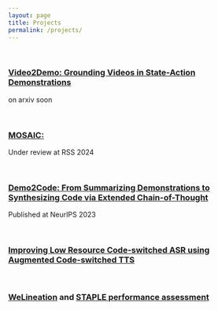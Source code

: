 ```yaml
---
layout: page
title: Projects
permalink: /projects/
---
```


<div class="container bg-1 text-center">
  <br>
  <div>
      <h3><a href="https://openreview.net/pdf?id=ayLov67GxD">Video2Demo: Grounding Videos in State-Action Demonstrations</a> </h3> 
      <p>on arxiv soon</p>
  </div>
</div>

<div class="container bg-1 text-center">
  <br>
  <div>
      <h3><a href="https://portal.cs.cornell.edu/MOSAIC/">MOSAIC: </a></h3>
      <p>Under review at RSS 2024</p> 
  </div>
</div>



<div class="container bg-1 text-center">
  <br>
  <div>
      <h3><a href="https://portal.cs.cornell.edu/demo2code/">Demo2Code: From Summarizing Demonstrations to Synthesizing Code via Extended Chain-of-Thought</a></h3> 
      <p>Published at NeurIPS 2023</p>
  </div>
</div>

<div class="container bg-1 text-center">
  <br>
  <div>
      <h3><a href="https://arxiv.org/abs/2010.05549">Improving Low Resource Code-switched ASR using Augmented Code-switched TTS</a></h3> 
  </div>
</div>

<div class="container bg-2 text-center">
  <br>
  <div>
      <h3><a href="https://www.spiedigitallibrary.org/conference-proceedings-of-spie/11318/113180C/WeLineation-crowdsourcing-delineations-for-reliable-ground-truth-estimation/10.1117/12.2551279.short">WeLineation</a> and <a href="https://www.spiedigitallibrary.org/conference-proceedings-of-spie/11318/113180K/STAPLE-performance-assessed-on-crowdsourced-sclera-segmentations/10.1117/12.2551297.short">STAPLE performance assessment</a></h3> 
    </div>
</div>

<!-- <div class="container bg-4 text-center">
  <br>
  <div>
      <p><a href="https://github.com/yash-s20/CNN-Implementation-in-Numpy">CNN and Feed Forward Network Implementation</a> in Numpy</p> 
  </div>
</div> -->
